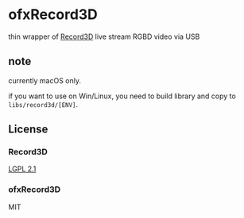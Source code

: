 # ofxRecord3D

thin wrapper of [Record3D](https://github.com/marek-simonik/record3d) live stream RGBD video via USB

## note

currently macOS only.

if you want to use on Win/Linux, you need to build library and copy to `libs/record3d/[ENV]`.



## License

### Record3D

[LGPL 2.1](https://github.com/marek-simonik/record3d/blob/master/LICENSE)

### ofxRecord3D

MIT